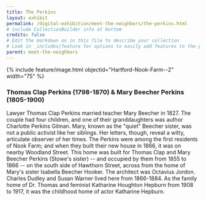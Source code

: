 ```yaml
---
title: The Perkins
layout: exhibit
permalink: /digital-exhibition/meet-the-neighbors/the-perkins.html
# include CollectionBuilder info at bottom
credits: false
# Edit the markdown on in this file to describe your collection
# Look in _includes/feature for options to easily add features to the page
parent: meet-the-neighbors
---
```


{% include feature/image.html objectid="Hartford-Nook-Farm--2" width="75" %}

### Thomas Clap Perkins (1798-1870) & Mary Beecher Perkins (1805-1900)  
Lawyer Thomas Clap Perkins married teacher Mary Beecher in 1827. The couple had four children, and one of their granddaughters was author Charlotte Perkins Gilman. Mary, known as the "quiet" Beecher sister, was not a public activist like her siblings. Her letters, though, reveal a witty, articulate observer of her times. The Perkins were among the first residents of Nook Farm; and when they built their new house in 1866, it was on nearby Woodland Street. This home was built for Thomas Clap and Mary Beecher Perkins (Stowe's sister) -- and occupied by them from 1855 to 1866 -- on the south side of Hawthorn Street, across from the home of Mary's sister Isabella Beecher Hooker. The architect was Octavius Jordon. Charles Dudley and Susan Warner lived here from 1866-1884. As the family home of Dr. Thomas and feminist Katharine Houghton Hepburn from 1908 to 1917, it was the childhood home of actor Katharine Hepburn.

